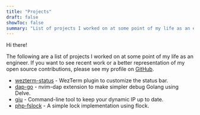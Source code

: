 ```yaml
---
title: "Projects"
draft: false
showToc: false
summary: "List of projects I worked on at some point of my life as an engineer."
---
```


Hi there!

The following are a list of projects I worked on at some point of my life as an
engineer. If you want to see recent work or a better representation of my open
source contributions, please see my profile on [GitHub](https://github.com/yriveiro).

<!-- markdownlint-disable MD013 -->
- [wezterm-status](https://github.com/yriveiro/wezterm-status) - WezTerm plugin to customize the status bar.
- [dap-go](https://github.com/yriveiro/dap-go.nvim) - nvim-dap extension to make simpler debug Golang using Delve.
- [giu](https://github.com/yriveiro/giu) - Command-line tool to keep your dynamic IP up to date.
- [php-fslock](https://github.com/yriveiro/php-fslock) - A simple lock implementation using flock.
<!-- markdownlint-enable MD013 -->
